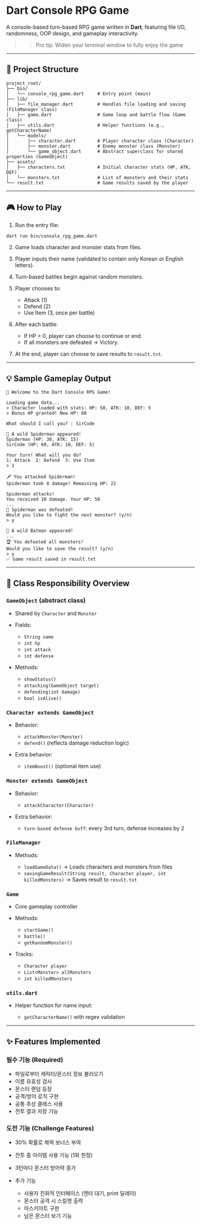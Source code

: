 # Dart Console RPG Game

A console-based turn-based RPG game written in **Dart**, featuring file I/O, randomness, OOP design, and gameplay interactivity.

>> Pro tip: Widen your terminal window to fully enjoy the game

---

## 📁 Project Structure

```
project_root/
├── bin/
│   └── console_rpg_game.dart     # Entry point (main)
├── lib/
│   ├── file_manager.dart         # Handles file loading and saving (FileManager class)
│   ├── game.dart                 # Game loop and battle flow (Game class)
│   ├── utils.dart                # Helper functions (e.g., getCharacterName)
│   └── models/
│       ├── character.dart        # Player character class (Character)
│       ├── monster.dart          # Enemy monster class (Monster)
│       └── game_object.dart      # Abstract superclass for shared properties (GameObject)
├── assets/
│   ├── characters.txt            # Initial character stats (HP, ATK, DEF)
│   └── monsters.txt              # List of monsters and their stats
└── result.txt                    # Game results saved by the player
```

---

## 🎮 How to Play

1. Run the entry file:

```bash
dart run bin/console_rpg_game.dart
```

2. Game loads character and monster stats from files.
3. Player inputs their name (validated to contain only Korean or English letters).
4. Turn-based battles begin against random monsters.
5. Player chooses to:

   * Attack (1)
   * Defend (2)
   * Use Item (3, once per battle)
6. After each battle:

   * If HP > 0, player can choose to continue or end.
   * If all monsters are defeated → Victory.
7. At the end, player can choose to save results to `result.txt`.


---

## 💡 Sample Gameplay Output

```
🚀 Welcome to the Dart Console RPG Game!

Loading game data...
> Character loaded with stats: HP: 50, ATK: 10, DEF: 5
> Bonus HP granted! New HP: 60

What should I call you? : SirCode

🎯 A wild Spiderman appeared!
Spiderman (HP: 30, ATK: 15)
SirCode (HP: 60, ATK: 10, DEF: 5)

Your turn! What will you do?
1: Attack  2: Defend  3: Use Item
> 1

🗡️ You attacked Spiderman!
Spiderman took 8 damage! Remaining HP: 22

Spiderman attacks!
You received 10 damage. Your HP: 50
...
📣 Spiderman was defeated!
Would you like to fight the next monster? (y/n)
> y

🎯 A wild Batman appeared!
...
🏆 You defeated all monsters!
Would you like to save the result? (y/n)
> y
✅ Game result saved in result.txt
```

---

## 🧠 Class Responsibility Overview

### `GameObject` (abstract class)

* Shared by `Character` and `Monster`
* Fields:

  * `String name`
  * `int hp`
  * `int attack`
  * `int defense`
* Methods:

  * `showStatus()`
  * `attacking(GameObject target)`
  * `defending(int damage)`
  * `bool isAlive()`

### `Character extends GameObject`

* Behavior:

  * `attackMonster(Monster)`
  * `defend()` (reflects damage reduction logic)

* Extra behavior:  
  * `itemBoost()` (optional item use)

### `Monster extends GameObject`

* Behavior:

  * `attackCharacter(Character)`

* Extra behavior:   
  * `turn-based defense buff`: every 3rd turn, defense increases by 2

### `FileManager`

* Methods:

  * `loadGameData()` → Loads characters and monsters from files
  * `savingGameResult(String result, Character player, int killedMonsters)` → Saves result to `result.txt`

### `Game`

* Core gameplay controller
* Methods:

  * `startGame()`
  * `battle()`
  * `getRandomMonster()`

* Tracks:

  * `Character player`
  * `List<Monster> allMonsters`
  * `int killedMonsters`

### `utils.dart`

* Helper function for name input:

  * `getCharacterName()` with regex validation

---

## ✨ Features Implemented

### 필수 기능 (Required)

* 파일로부터 캐릭터/몬스터 정보 불러오기
* 이름 유효성 검사
* 몬스터 랜덤 등장
* 공격/방어 로직 구현
* 공통 추상 클래스 사용
* 전투 결과 저장 기능

### 도전 기능 (Challenge Features)

* 30% 확률로 체력 보너스 부여
* 전투 중 아이템 사용 기능 (1회 한정)
* 3턴마다 몬스터 방어력 증가

* 추가 기능
    * 사용자 친화적 인터페이스 (엔터 대기, print 딜레이)
    * 몬스터 공격 시 스킬명 출력
    * 아스키아트 구현
    * 남은 몬스터 보기 기능



